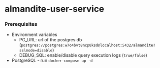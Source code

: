# almandite-user-service


### Prerequisites
- Environment variables
  - PG_URL: url of the postgres db (`postgres://postgres:w7o4bvt8ncp0ksd@localhost:5432/almandite?sslmode=disable`)
  - DEBUG_SQL: enable/disable query execution logs (`true/false`)
- PostgreSQL - run `docker-compose up -d`